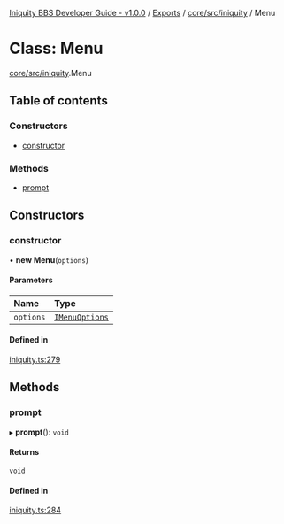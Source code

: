 [Iniquity BBS Developer Guide - v1.0.0](../README.md) / [Exports](../modules.md) / [core/src/iniquity](../modules/core_src_iniquity.md) / Menu

# Class: Menu

[core/src/iniquity](../modules/core_src_iniquity.md).Menu

## Table of contents

### Constructors

- [constructor](core_src_iniquity.Menu.md#constructor)

### Methods

- [prompt](core_src_iniquity.Menu.md#prompt)

## Constructors

### constructor

• **new Menu**(`options`)

#### Parameters

| Name | Type |
| :------ | :------ |
| `options` | [`IMenuOptions`](../interfaces/core_src_iniquity.IMenuOptions.md) |

#### Defined in

[iniquity.ts:279](https://github.com/iniquitybbs/iniquity/blob/41dba24/packages/core/src/iniquity.ts#L279)

## Methods

### prompt

▸ **prompt**(): `void`

#### Returns

`void`

#### Defined in

[iniquity.ts:284](https://github.com/iniquitybbs/iniquity/blob/41dba24/packages/core/src/iniquity.ts#L284)
